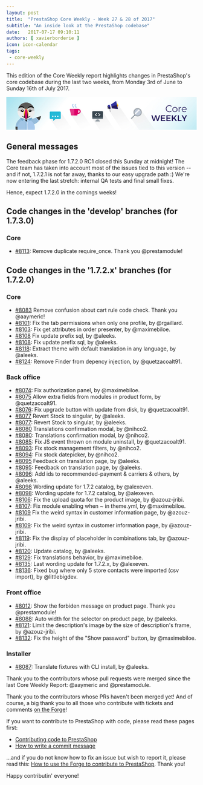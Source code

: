 ```yaml
---
layout: post
title:  "PrestaShop Core Weekly - Week 27 & 28 of 2017"
subtitle: "An inside look at the PrestaShop codebase"
date:   2017-07-17 09:10:11
authors: [ xavierborderie ]
icon: icon-calendar
tags:
 - core-weekly
---
```


This edition of the Core Weekly report highlights changes in PrestaShop's core codebase during the last two weeks, from Monday 3rd of June to Sunday 16th of July 2017.

![Core Weekly banner](/assets/images/2017/04/core_weekly_banner.jpg)


## General messages

The feedback phase for 1.7.2.0 RC1 closed this Sunday at midnight! The Core team has taken into account most of the issues tied to this version -- and if not, 1.7.2.1 is not far away, thanks to our easy upgrade path :) We're now entering the last stretch: internal QA tests and final small fixes.

Hence, expect 1.7.2.0 in the comings weeks!



## Code changes in the 'develop' branches (for 1.7.3.0)

### Core

* [#8113](https://github.com/PrestaShop/PrestaShop/pull/8113): Remove duplicate require_once. Thank you @prestamodule!


## Code changes in the '1.7.2.x' branches (for 1.7.2.0)

### Core

* [#8083](https://github.com/PrestaShop/PrestaShop/pull/#8083) Remove confusion about cart rule code check. Thank you @aaymeric!
* [#8101](https://github.com/PrestaShop/PrestaShop/pull/8101): Fix the tab permissions when only one profile, by @rgaillard.
* [#8103](https://github.com/PrestaShop/PrestaShop/pull/8103): Fix get attributes in order presenter, by @maximebiloe.
* [#8108](https://github.com/PrestaShop/PrestaShop/pull/#8108) Fix update prefix sql, by @aleeks.
* [#8108](https://github.com/PrestaShop/PrestaShop/pull/8108): Fix update prefix sql, by @aleeks.
* [#8118](https://github.com/PrestaShop/PrestaShop/pull/8118): Extract theme with default translation in any language, by @aleeks.
* [#8124](https://github.com/PrestaShop/PrestaShop/pull/8124): Remove Finder from depency injection, by @quetzacoalt91.


### Back office

* [#8074](https://github.com/PrestaShop/PrestaShop/pull/8074): Fix authorization panel, by @maximebiloe.
* [#8075](https://github.com/PrestaShop/PrestaShop/pull/#8075) Allow extra fields from modules in product form, by @quetzacoalt91.
* [#8076](https://github.com/PrestaShop/PrestaShop/pull/8076): Fix upgrade button with update from disk, by @quetzacoalt91.
* [#8077](https://github.com/PrestaShop/PrestaShop/pull/#8077) Revert Stock to singular, by @aleeks.
* [#8077](https://github.com/PrestaShop/PrestaShop/pull/8077): Revert Stock to singular, by @aleeks.
* [#8080](https://github.com/PrestaShop/PrestaShop/pull/#8080) Translations confirmation modal, by @nihco2.
* [#8080](https://github.com/PrestaShop/PrestaShop/pull/8080): Translations confirmation modal, by @nihco2.
* [#8085](https://github.com/PrestaShop/PrestaShop/pull/8085): Fix JS event thrown on module uninstall, by @quetzacoalt91.
* [#8093](https://github.com/PrestaShop/PrestaShop/pull/8093): Fix stock management filters, by @nihco2.
* [#8094](https://github.com/PrestaShop/PrestaShop/pull/8094): Fix stock datepicker, by @nihco2.
* [#8095](https://github.com/PrestaShop/PrestaShop/pull/#8095) Feedback on translation page, by @aleeks.
* [#8095](https://github.com/PrestaShop/PrestaShop/pull/8095): Feedback on translation page, by @aleeks.
* [#8096](https://github.com/PrestaShop/PrestaShop/pull/8096): Add ids to recommended-payment & carriers & others, by @aleeks.
* [#8098](https://github.com/PrestaShop/PrestaShop/pull/#8098) Wording update for 1.7.2 catalog, by @alexeven.
* [#8098](https://github.com/PrestaShop/PrestaShop/pull/8098): Wording update for 1.7.2 catalog, by @alexeven.
* [#8106](https://github.com/PrestaShop/PrestaShop/pull/8106): Fix the upload quota for the product image, by @azouz-jribi.
* [#8107](https://github.com/PrestaShop/PrestaShop/pull/8107): Fix module enabling when ~ in theme.yml, by @maximebiloe.
* [#8109](https://github.com/PrestaShop/PrestaShop/pull/#8109) Fix the weird syntax in customer information page, by @azouz-jribi.
* [#8109](https://github.com/PrestaShop/PrestaShop/pull/8109): Fix the weird syntax in customer information page, by @azouz-jribi.
* [#8119](https://github.com/PrestaShop/PrestaShop/pull/8119): Fix the display of placeholder in combinations tab, by @azouz-jribi.
* [#8120](https://github.com/PrestaShop/PrestaShop/pull/8120): Update catalog, by @aleeks.
* [#8129](https://github.com/PrestaShop/PrestaShop/pull/8129): Fix translations behavior, by @maximebiloe.
* [#8135](https://github.com/PrestaShop/PrestaShop/pull/8135): Last wording update for 1.7.2.x, by @alexeven.
* [#8136](https://github.com/PrestaShop/PrestaShop/pull/8136): Fixed bug where only 5 store contacts were imported (csv import), by @littlebigdev.


### Front office

* [#8012](https://github.com/PrestaShop/PrestaShop/pull/8012): Show the forbiden message on product page. Thank you @prestamodule!
* [#8088](https://github.com/PrestaShop/PrestaShop/pull/8088): Auto width for the selector on product page, by @aleeks.
* [#8121](https://github.com/PrestaShop/PrestaShop/pull/8121): Limit the description's image by the size of description's frame, by @azouz-jribi.
* [#8132](https://github.com/PrestaShop/PrestaShop/pull/8132): Fix the height of the "Show password" button, by @maximebiloe.



### Installer

* [#8087](https://github.com/PrestaShop/PrestaShop/pull/8087): Translate fixtures with CLI install, by @aleeks.


Thank you to the contributors whose pull requests were merged since the last Core Weekly Report: @aaymeric and @prestamodule.

Thank you to the contributors whose PRs haven't been merged yet! And of course, a big thank you to all those who contribute with tickets and comments [on the Forge](http://forge.prestashop.com/)!

If you want to contribute to PrestaShop with code, please read these pages first:

 * [Contributing code to PrestaShop](http://doc.prestashop.com/display/PS16/Contributing+code+to+PrestaShop)
 * [How to write a commit message](http://doc.prestashop.com/display/PS16/How+to+write+a+commit+message)

...and if you do not know how to fix an issue but wish to report it, please read this: [How to use the Forge to contribute to PrestaShop](http://doc.prestashop.com/display/PS16/How+to+use+the+Forge+to+contribute+to+PrestaShop). Thank you!

Happy contributin' everyone!

